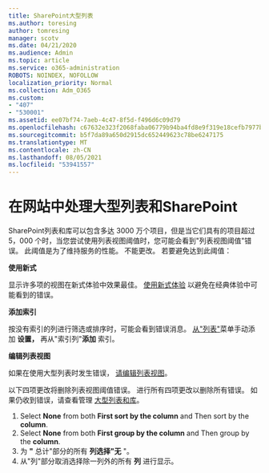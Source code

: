 ```yaml
---
title: SharePoint大型列表
ms.author: toresing
author: tomresing
manager: scotv
ms.date: 04/21/2020
ms.audience: Admin
ms.topic: article
ms.service: o365-administration
ROBOTS: NOINDEX, NOFOLLOW
localization_priority: Normal
ms.collection: Adm_O365
ms.custom:
- "407"
- "530001"
ms.assetid: ee07bf74-7aeb-4c47-8f5d-f496d6c09d79
ms.openlocfilehash: c67632e323f2068faba06779b94ba4fd8e9f319e18cefb7977bd3038ca770210
ms.sourcegitcommit: b5f7da89a650d2915dc652449623c78be6247175
ms.translationtype: MT
ms.contentlocale: zh-CN
ms.lasthandoff: 08/05/2021
ms.locfileid: "53941557"
---
```

# <a name="work-with-large-lists-and-libraries-in-sharepoint"></a>在网站中处理大型列表和SharePoint

SharePoint列表和库可以包含多达 3000 万个项目，但是当它们具有的项目超过 5，000 个时，当您尝试使用列表视图阈值时，您可能会看到"列表视图阈值"错误。 此阈值是为了维持服务的性能。 不能更改。 若要避免达到此阈值：

**使用新式**

显示许多项的视图在新式体验中效果最佳。 [使用新式体验](https://support.office.com/article/66dac24b-4177-4775-bf50-3d267318caa9) 以避免在经典体验中可能看到的错误。

**添加索引**

按没有索引的列进行筛选或排序时，可能会看到错误消息。 [从"列表"](https://support.office.com/article/f3f00554-b7dc-44d1-a2ed-d477eac463b0)菜单手动添加 **设置，** 再从"索引列"**添加** 索引。

**编辑列表视图**

如果在使用大型列表时发生错误， [请编辑列表视图](https://support.office.com/article/15916903-e79a-423f-b4e2-02d37e1ff372)。

以下四项更改将删除列表视图阈值错误。 进行所有四项更改以删除所有错误。 如果仍收到错误，请查看管理 [大型列表和库](https://support.office.com/article/B8588DAE-9387-48C2-9248-C24122F07C59)。

1. Select **None** from both **First sort by the column** and Then sort by the **column**.
2. Select **None** from both **First group by the column** and Then group by the **column**.
3. 为 **"** 总计"部分的所有 **列选择"无** "。
4. 从"列"部分取消选择除一列外的所有 **列** 进行显示。


